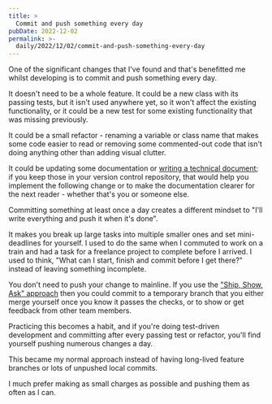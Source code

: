 ```yaml
---
title: >
  Commit and push something every day
pubDate: 2022-12-02
permalink: >-
  daily/2022/12/02/commit-and-push-something-every-day
---
```


One of the significant changes that I've found and that's benefitted me whilst developing is to commit and push something every day.

It doesn't need to be a whole feature. It could be a new class with its passing tests, but it isn't used anywhere yet, so it won't affect the existing functionality, or it could be a new test for some existing functionality that was missing previously.

It could be a small refactor - renaming a variable or class name that makes some code easier to read or removing some commented-out code that isn't doing anything other than adding visual clutter.

It could be updating some documentation or [writing a technical document]({{site.url}}/daily/2022/09/23/adrs-technical-design-documents); if you keep those in your version control repository, that would help you implement the following change or to make the documentation clearer for the next reader - whether that's you or someone else.

Committing something at least once a day creates a different mindset to "I'll write everything and push it when it's done".

It makes you break up large tasks into multiple smaller ones and set mini-deadlines for yourself. I used to do the same when I commuted to work on a train and had a task for a freelance project to complete before I arrived. I used to think, "What can I start, finish and commit before I get there?" instead of leaving something incomplete.

You don't need to push your change to mainline. If you use the ["Ship, Show, Ask" approach]({{site.url}}/daily/2022/11/30/ship-show-or-ask) then you could commit to a temporary branch that you either merge yourself once you know it passes the checks, or to show or get feedback from other team members.

Practicing this becomes a habit, and if you're doing test-driven development and committing after every passing test or refactor, you'll find yourself pushing numerous changes a day.

This became my normal approach instead of having long-lived feature branches or lots of unpushed local commits.

I much prefer making as small charges as possible and pushing them as often as I can.

